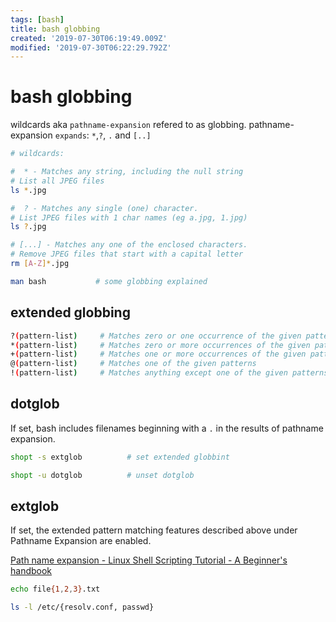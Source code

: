 ```yaml
---
tags: [bash]
title: bash globbing
created: '2019-07-30T06:19:49.009Z'
modified: '2019-07-30T06:22:29.792Z'
---
```


# bash globbing

wildcards aka `pathname-expansion` refered to as globbing.
pathname-expansion `expands`: `*`,`?`, `.` and `[..]`
```sh
# wildcards:

#  * - Matches any string, including the null string
# List all JPEG files
ls *.jpg

#  ? - Matches any single (one) character.
# List JPEG files with 1 char names (eg a.jpg, 1.jpg)
ls ?.jpg

# [...] - Matches any one of the enclosed characters.
# Remove JPEG files that start with a capital letter
rm [A-Z]*.jpg

```

```sh
man bash           # some globbing explained
```

## extended globbing
```sh
?(pattern-list)     # Matches zero or one occurrence of the given patterns
*(pattern-list)     # Matches zero or more occurrences of the given patterns
+(pattern-list)     # Matches one or more occurrences of the given patterns
@(pattern-list)     # Matches one of the given patterns
!(pattern-list)     # Matches anything except one of the given patterns
```

## dotglob

If set, bash includes filenames beginning with a `.` in the results of pathname expansion.

```sh
shopt -s extglob          # set extended globbint

shopt -u dotglob          # unset dotglob
```


## extglob

If set, the extended pattern matching features described above under Pathname Expansion are enabled.

[Path name expansion - Linux Shell Scripting Tutorial - A Beginner's handbook](http://bash.cyberciti.biz/guide/Path_name_expansion)


```sh
echo file{1,2,3}.txt

ls -l /etc/{resolv.conf, passwd}
```


